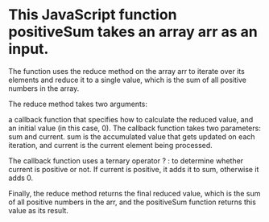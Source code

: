 # This JavaScript function positiveSum takes an array arr as an input.

The function uses the reduce method on the array arr to iterate over its elements and reduce it to a single value, which is the sum of all positive numbers in the array.

The reduce method takes two arguments:

a callback function that specifies how to calculate the reduced value, and
an initial value (in this case, 0).
The callback function takes two parameters: sum and current.
sum is the accumulated value that gets updated on each iteration, and current is the current element being processed.

The callback function uses a ternary operator ? : to determine whether current is positive or not. If current is positive, it adds it to sum, otherwise it adds 0.

Finally, the reduce method returns the final reduced value, which is the sum of all positive numbers in the arr, and the positiveSum function returns this value as its result.

